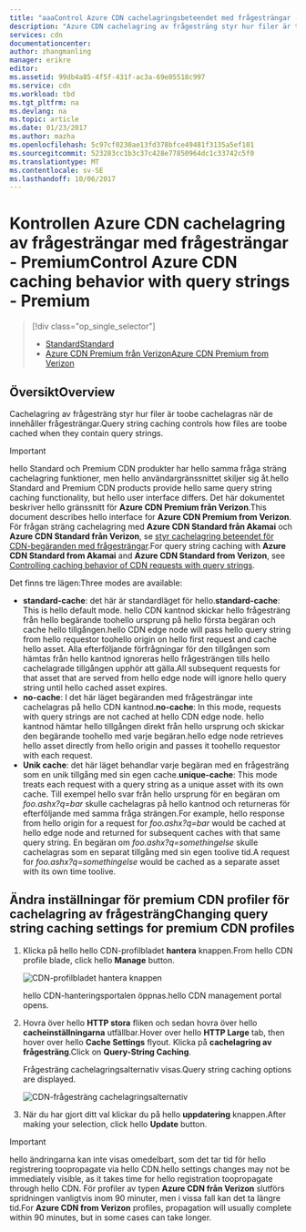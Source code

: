 ```yaml
---
title: "aaaControl Azure CDN cachelagringsbeteendet med frågesträngar - Premium | Microsoft Docs"
description: "Azure CDN cachelagring av frågesträng styr hur filer är toobe cachelagras när de innehåller frågesträngar."
services: cdn
documentationcenter: 
author: zhangmanling
manager: erikre
editor: 
ms.assetid: 99db4a85-4f5f-431f-ac3a-69e05518c997
ms.service: cdn
ms.workload: tbd
ms.tgt_pltfrm: na
ms.devlang: na
ms.topic: article
ms.date: 01/23/2017
ms.author: mazha
ms.openlocfilehash: 5c97cf0230ae13fd378bfce49481f3135a5ef101
ms.sourcegitcommit: 523283cc1b3c37c428e77850964dc1c33742c5f0
ms.translationtype: MT
ms.contentlocale: sv-SE
ms.lasthandoff: 10/06/2017
---
```

# <a name="control-azure-cdn-caching-behavior-with-query-strings---premium"></a><span data-ttu-id="1e54f-103">Kontrollen Azure CDN cachelagring av frågesträngar med frågesträngar - Premium</span><span class="sxs-lookup"><span data-stu-id="1e54f-103">Control Azure CDN caching behavior with query strings - Premium</span></span>
> [!div class="op_single_selector"]
> * [<span data-ttu-id="1e54f-104">Standard</span><span class="sxs-lookup"><span data-stu-id="1e54f-104">Standard</span></span>](cdn-query-string.md)
> * [<span data-ttu-id="1e54f-105">Azure CDN Premium från Verizon</span><span class="sxs-lookup"><span data-stu-id="1e54f-105">Azure CDN Premium from Verizon</span></span>](cdn-query-string-premium.md)
> 
> 

## <a name="overview"></a><span data-ttu-id="1e54f-106">Översikt</span><span class="sxs-lookup"><span data-stu-id="1e54f-106">Overview</span></span>
<span data-ttu-id="1e54f-107">Cachelagring av frågesträng styr hur filer är toobe cachelagras när de innehåller frågesträngar.</span><span class="sxs-lookup"><span data-stu-id="1e54f-107">Query string caching controls how files are toobe cached when they contain query strings.</span></span>

> [!IMPORTANT]
> <span data-ttu-id="1e54f-108">hello Standard och Premium CDN produkter har hello samma fråga sträng cachelagring funktioner, men hello användargränssnittet skiljer sig åt.</span><span class="sxs-lookup"><span data-stu-id="1e54f-108">hello Standard and Premium CDN products provide hello same query string caching functionality, but hello user interface differs.</span></span>  <span data-ttu-id="1e54f-109">Det här dokumentet beskriver hello gränssnitt för **Azure CDN Premium från Verizon**.</span><span class="sxs-lookup"><span data-stu-id="1e54f-109">This document describes hello interface for **Azure CDN Premium from Verizon**.</span></span>  <span data-ttu-id="1e54f-110">För frågan sträng cachelagring med **Azure CDN Standard från Akamai** och **Azure CDN Standard från Verizon**, se [styr cachelagring beteendet för CDN-begäranden med frågesträngar](cdn-query-string.md).</span><span class="sxs-lookup"><span data-stu-id="1e54f-110">For query string caching with **Azure CDN Standard from Akamai** and **Azure CDN Standard from Verizon**, see [Controlling caching behavior of CDN requests with query strings](cdn-query-string.md).</span></span>
> 
> 

<span data-ttu-id="1e54f-111">Det finns tre lägen:</span><span class="sxs-lookup"><span data-stu-id="1e54f-111">Three modes are available:</span></span>

* <span data-ttu-id="1e54f-112">**standard-cache**: det här är standardläget för hello.</span><span class="sxs-lookup"><span data-stu-id="1e54f-112">**standard-cache**:  This is hello default mode.</span></span>  <span data-ttu-id="1e54f-113">hello CDN kantnod skickar hello frågesträng från hello begärande toohello ursprung på hello första begäran och cache hello tillgången.</span><span class="sxs-lookup"><span data-stu-id="1e54f-113">hello CDN edge node will pass hello query string from hello requestor toohello origin on hello first request and cache hello asset.</span></span>  <span data-ttu-id="1e54f-114">Alla efterföljande förfrågningar för den tillgången som hämtas från hello kantnod ignoreras hello frågesträngen tills hello cachelagrade tillgången upphör att gälla.</span><span class="sxs-lookup"><span data-stu-id="1e54f-114">All subsequent requests for that asset that are served from hello edge node will ignore hello query string until hello cached asset expires.</span></span>
* <span data-ttu-id="1e54f-115">**no-cache**: I det här läget begäranden med frågesträngar inte cachelagras på hello CDN kantnod.</span><span class="sxs-lookup"><span data-stu-id="1e54f-115">**no-cache**:  In this mode, requests with query strings are not cached at hello CDN edge node.</span></span>  <span data-ttu-id="1e54f-116">hello kantnod hämtar hello tillgången direkt från hello ursprung och skickar den begärande toohello med varje begäran.</span><span class="sxs-lookup"><span data-stu-id="1e54f-116">hello edge node retrieves hello asset directly from hello origin and passes it toohello requestor with each request.</span></span>
* <span data-ttu-id="1e54f-117">**Unik cache**: det här läget behandlar varje begäran med en frågesträng som en unik tillgång med sin egen cache.</span><span class="sxs-lookup"><span data-stu-id="1e54f-117">**unique-cache**:  This mode treats each request with a query string as a unique asset with its own cache.</span></span>  <span data-ttu-id="1e54f-118">Till exempel hello svar från hello ursprung för en begäran om *foo.ashx?q=bar* skulle cachelagras på hello kantnod och returneras för efterföljande med samma fråga strängen.</span><span class="sxs-lookup"><span data-stu-id="1e54f-118">For example, hello response from hello origin for a request for *foo.ashx?q=bar* would be cached at hello edge node and returned for subsequent caches with that same query string.</span></span>  <span data-ttu-id="1e54f-119">En begäran om *foo.ashx?q=somethingelse* skulle cachelagras som en separat tillgång med sin egen toolive tid.</span><span class="sxs-lookup"><span data-stu-id="1e54f-119">A request for *foo.ashx?q=somethingelse* would be cached as a separate asset with its own time toolive.</span></span>

## <a name="changing-query-string-caching-settings-for-premium-cdn-profiles"></a><span data-ttu-id="1e54f-120">Ändra inställningar för premium CDN profiler för cachelagring av frågesträng</span><span class="sxs-lookup"><span data-stu-id="1e54f-120">Changing query string caching settings for premium CDN profiles</span></span>
1. <span data-ttu-id="1e54f-121">Klicka på hello hello CDN-profilbladet **hantera** knappen.</span><span class="sxs-lookup"><span data-stu-id="1e54f-121">From hello CDN profile blade, click hello **Manage** button.</span></span>
   
    ![CDN-profilbladet hantera knappen](./media/cdn-query-string-premium/cdn-manage-btn.png)
   
    <span data-ttu-id="1e54f-123">hello CDN-hanteringsportalen öppnas.</span><span class="sxs-lookup"><span data-stu-id="1e54f-123">hello CDN management portal opens.</span></span>
2. <span data-ttu-id="1e54f-124">Hovra över hello **HTTP stora** fliken och sedan hovra över hello **cacheinställningarna** utfällbar.</span><span class="sxs-lookup"><span data-stu-id="1e54f-124">Hover over hello **HTTP Large** tab, then hover over hello **Cache Settings** flyout.</span></span>  <span data-ttu-id="1e54f-125">Klicka på **cachelagring av frågesträng**.</span><span class="sxs-lookup"><span data-stu-id="1e54f-125">Click on **Query-String Caching**.</span></span>
   
    <span data-ttu-id="1e54f-126">Frågesträng cachelagringsalternativ visas.</span><span class="sxs-lookup"><span data-stu-id="1e54f-126">Query string caching options are displayed.</span></span>
   
    ![CDN-frågesträng cachelagringsalternativ](./media/cdn-query-string-premium/cdn-query-string.png)
3. <span data-ttu-id="1e54f-128">När du har gjort ditt val klickar du på hello **uppdatering** knappen.</span><span class="sxs-lookup"><span data-stu-id="1e54f-128">After making your selection, click hello **Update** button.</span></span>

> [!IMPORTANT]
> <span data-ttu-id="1e54f-129">hello ändringarna kan inte visas omedelbart, som det tar tid för hello registrering toopropagate via hello CDN.</span><span class="sxs-lookup"><span data-stu-id="1e54f-129">hello settings changes may not be immediately visible, as it takes time for hello registration toopropagate through hello CDN.</span></span>  <span data-ttu-id="1e54f-130">För profiler av typen <b>Azure CDN från Verizon</b> slutförs spridningen vanligtvis inom 90 minuter, men i vissa fall kan det ta längre tid.</span><span class="sxs-lookup"><span data-stu-id="1e54f-130">For <b>Azure CDN from Verizon</b> profiles, propagation will usually complete within 90 minutes, but in some cases can take longer.</span></span>
> 
> 


